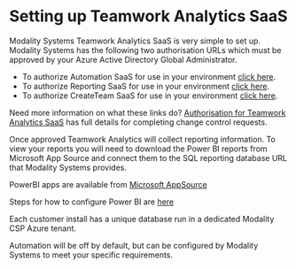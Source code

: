 # Setting up Teamwork Analytics SaaS

Modality Systems Teamwork Analytics SaaS is very simple to set up. Modality Systems has the following two authorisation URLs which must be approved by your Azure Active Directory Global Administrator.

- To authorize Automation SaaS for use in your environment [click here](https://mod.qa/AutomationConsent).
- To authorize Reporting SaaS for use in your environment [click here](https://mod.qa/ReportConsent).
- To authorize CreateTeam SaaS for use in your environment [click here](https://mod.qa/CreateTeamConsent).

Need more information on what these links do? [Authorisation for Teamwork Analytics SaaS](Authorisation.md) has full details for completing change control requests.

Once approved Teamwork Analytics will collect reporting information. To view your reports you will need to download the Power BI reports from Microsoft App Source and connect them to the SQL reporting database URL that Modality Systems provides.

PowerBI apps are available from [Microsoft AppSource](https://appsource.microsoft.com/en-gb/marketplace/apps?product=power-bi&search=modality%20systems)

Steps for how to configure Power BI are [here](/twa/PowerBIAppsAdminInstallGuide.md)

Each customer install has a unique database run in a dedicated Modality CSP Azure tenant.

Automation will be off by default, but can be configured by Modality Systems to meet your specific requirements.
